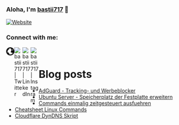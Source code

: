### Aloha, I'm [bastii717](https://bastii717.dev) 👋

[![Website](https://img.shields.io/website?label=bastii717.dev&style=for-the-badge&url=https%3A%2F%2Fbastii717.dev)](https://bastii717.dev)

### Connect with me:

[<img align="left" alt="bastii717.dev" width="22px" src="https://raw.githubusercontent.com/iconic/open-iconic/master/svg/globe.svg" />](https://bastii717.dev)
[<img align="left" alt="bastii717 | Twitter" width="22px" src="https://cdn.jsdelivr.net/npm/simple-icons@v3/icons/twitter.svg" />](https://b717.click/twitter)
[<img align="left" alt="bastii717 | LinkedIn" width="22px" src="https://cdn.jsdelivr.net/npm/simple-icons@v3/icons/linkedin.svg" />](https://b717.click/linkedin)
[<img align="left" alt="bastii717 | Instagram" width="22px" src="https://cdn.jsdelivr.net/npm/simple-icons@v3/icons/instagram.svg" />](https://b717.click/instagram)

<br />

# Blog posts
<!-- BLOG-POST-LIST:START -->
- [AdGuard - Tracking- und Werbeblocker](https://blog.bastii717.dev/adguard-tracking-und-werbeblocker/)
- [Ubuntu Server - Speicherplatz der Festplatte erweitern](https://blog.bastii717.dev/speicherplatz-der-festplatte-erweitern/)
- [Commands einmalig zeitgesteuert ausfuehren](https://blog.bastii717.dev/commands-einmalig-zeitgesteuert-ausfuehren/)
- [Cheatsheet Linux Commands](https://blog.bastii717.dev/cheatsheet-linux-commands/)
- [Cloudflare DynDNS Skript](https://blog.bastii717.dev/cloudflare-dyndns-skript/)
<!-- BLOG-POST-LIST:END -->

